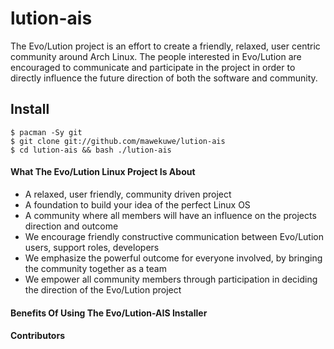 lution-ais
==========

The Evo/Lution project is an effort to create a friendly, relaxed, user centric community around Arch Linux. The people interested in Evo/Lution are encouraged to communicate and participate in the project in order to directly influence the future direction of both the software and community.

## Install

    $ pacman -Sy git
    $ git clone git://github.com/mawekuwe/lution-ais
    $ cd lution-ais && bash ./lution-ais

#### What The Evo/Lution Linux Project Is About

* A relaxed, user friendly, community driven project
* A foundation to build your idea of the perfect Linux OS
* A community where all members will have an influence on the projects direction and outcome
* We encourage friendly constructive communication between Evo/Lution users, support roles, developers
* We emphasize the powerful outcome for everyone involved, by bringing the community together as a team
* We empower all community members through participation in deciding the direction of the Evo/Lution project

#### Benefits Of Using The Evo/Lution-AIS Installer

#### Contributors

